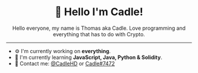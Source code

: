 <h1 align="center">👋 Hello I'm Cadle!</h1>
<p align="center">Hello everyone, my name is Thomas aka Cadle. Love programming and everything that has to do with Crypto. </p>

<hr>

- ⚙️ I'm currently working on **everything**.
- 🌱 I'm currently learning **JavaScript, Java, Python & Solidity**.
- 📇 Contact me: [@CadleHD](https://twitter.com/CadleHD) or [Cadle#7472](https://discord.com/users/371201871626502158)
